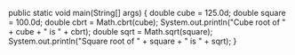 public static void main(String[] args) 
{
        double cube = 125.0d;
        double square = 100.0d;
        double cbrt = Math.cbrt(cube);
        System.out.println("Cube root of " + cube + " is " + cbrt);
 double sqrt = Math.sqrt(square);
        System.out.println("Square root of " + square + " is " + sqrt);
    }
